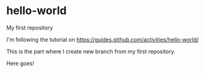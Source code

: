 # hello-world
My first repository

I'm following the tutorial on https://guides.github.com/activities/hello-world/

This is the part where I create new branch from my first repository.

Here goes!
